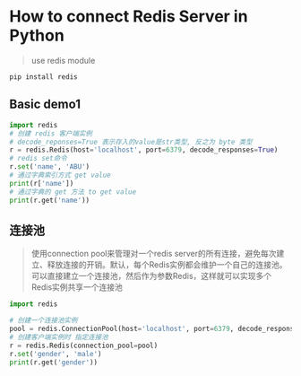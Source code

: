 # How to connect Redis Server in Python

> use redis module

`pip install redis`



## Basic demo1

```python
import redis
# 创建 redis 客户端实例
# decode_reponses=True 表示存入的value是str类型, 反之为 byte 类型
r = redis.Redis(host='localhost', port=6379, decode_responses=True)
# redis set命令
r.set('name', 'ABU')
# 通过字典索引方式 get value
print(r['name'])
# 通过字典的 get 方法 to get value
print(r.get('name')) 
```



## 连接池

> 使用connection pool来管理对一个redis server的所有连接，避免每次建立、释放连接的开销。默认，每个Redis实例都会维护一个自己的连接池。 可以直接建立一个连接池，然后作为参数Redis，这样就可以实现多个Redis实例共享一个连接池

```python
import redis

# 创建一个连接池实例
pool = redis.ConnectionPool(host='localhost', port=6379, decode_responses=True)
# 创建客户端实例时 指定连接池
r = redis.Redis(connection_pool=pool)
r.set('gender', 'male')
print(r.get('gender'))
```

